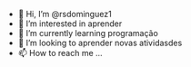 - 👋 Hi, I’m @rsdominguez1
- 👀 I’m interested in aprender
- 🌱 I’m currently learning  programação
- 💞️ I’m looking to  aprender  novas atividasdes
- 📫 How to reach me ...

<!---
rsdominguez1/rsdominguez1 is a ✨ special ✨ repository because its `README.md` (this file) appears on your GitHub profile.
You can click the Preview link to take a look at your changes.
--->
